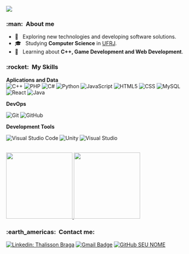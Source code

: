 ![](https://komarev.com/ghpvc/?username=thalbl&color=006bed)

<h3> :man: &nbsp;About me</h3>

- 🤔 &nbsp; Exploring new technologies and developing software solutions.
- 🎓 &nbsp; Studying **Computer Science** in <a href="https://ufrj.br/">UFRJ</a>.
- 🌱 &nbsp; Learning about **C++, Game Development and Web Development**.

<h3> :rocket: &nbsp;My Skills </h3>

**Aplications and Data**
<br/>
  ![C++](https://img.shields.io/badge/C++-blue.svg?style=flat&logo=c++)
  ![PHP](https://img.shields.io/badge/-PHP-333333?style=flat&logo=php)
  ![C#](https://img.shields.io/badge/-CS-333333?style=flat&logo=c#)
  ![Python](https://img.shields.io/badge/-python-333333?style=flat&logo=python)
  ![JavaScript](https://img.shields.io/badge/-JavaScript-333333?style=flat&logo=javascript)
  ![HTML5](https://img.shields.io/badge/-HTML5-333333?style=flat&logo=HTML5)
  ![CSS](https://img.shields.io/badge/-CSS-333333?style=flat&logo=CSS3&logoColor=1572B6)
  ![MySQL](https://img.shields.io/badge/-MySQL-333333?style=flat&logo=mysql)
  ![React](https://img.shields.io/badge/-React-333333?style=flat&logo=react)
  ![Java](https://img.shields.io/badge/-Java-333333?style=flat&logo=Java&logoColor=007396)

**DevOps**

  ![Git](https://img.shields.io/badge/-Git-333333?style=flat&logo=git)
  ![GitHub](https://img.shields.io/badge/-GitHub-333333?style=flat&logo=github)

**Development Tools**

  ![Visual Studio Code](https://img.shields.io/badge/-Visual%20Studio%20Code-333333?style=flat&logo=visual-studio-code&logoColor=007ACC)
  ![Unity](https://img.shields.io/badge/-Unity-black.svg?logo=unity)
  ![Visual Studio](https://img.shields.io/badge/-Visual%20Studio-purple.svg?logo=visualstudio)

<br/>

<a href="https://github.com/thalbl">
  <img height="180em" src="https://github-readme-stats.vercel.app/api?username=thalbl&theme=dracula&show_icons=true" />
  <img height="180em" src="https://github-readme-stats.vercel.app/api/top-langs/?username=thalbl&hide=html&layout=compact&theme=dracula" />
</a>
<br/>
 

<h3> :earth_americas: &nbsp;Contact me: </h3> 

[![Linkedin: Thalisson Braga](https://img.shields.io/badge/-thalbl-blue?style=flat-square&logo=Linkedin&logoColor=white&link=https://www.linkedin.com/in/thalisson-braga/)](https://www.linkedin.com/in/thalisson-braga/)
[![Gmail Badge](https://img.shields.io/badge/-thalisson.braga1028@email.com-006bed?style=flat-square&logo=Gmail&logoColor=white&link=mailto:thalisson.braga1028@gmail.com)](mailto:thalisson.braga1028@gmail.com)
[![GitHub SEU NOME]( https://img.shields.io/github/followers/thalbl?label=follow&style=social)](https://github.com/thalbl)
